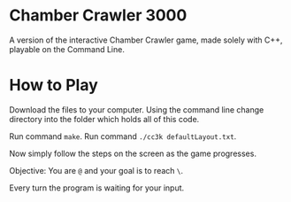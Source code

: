 # Chamber Crawler 3000
A version of the interactive Chamber Crawler game, made solely with C++, playable on the Command Line.

# How to Play
Download the files to your computer. Using the command line change directory into the folder which holds all of this code. 

Run command `make`.
Run command `./cc3k defaultLayout.txt`.

Now simply follow the steps on the screen as the game progresses.

Objective: You are `@` and your goal is to reach `\`.

Every turn the program is waiting for your input.
